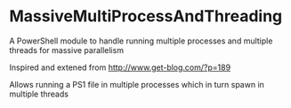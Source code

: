 # MassiveMultiProcessAndThreading
A PowerShell module to handle running multiple processes and multiple threads for massive parallelism

Inspired and extened from http://www.get-blog.com/?p=189

Allows running a PS1 file in multiple processes which in turn spawn in multiple threads
